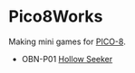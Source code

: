 # Pico8Works
Making mini games for [PICO-8](http://www.lexaloffle.com/pico-8.php).

* OBN-P01 [Hollow Seeker](http://www.lexaloffle.com/bbs/?tid=2514)
